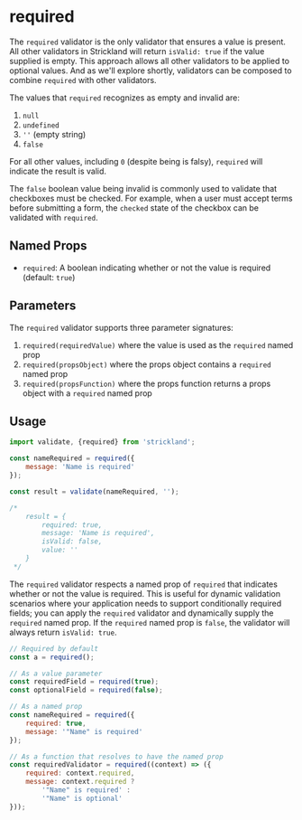 # required

The `required` validator is the only validator that ensures a value is present. All other validators in Strickland will return `isValid: true` if the value supplied is empty. This approach allows all other validators to be applied to optional values. And as we'll explore shortly, validators can be composed to combine `required` with other validators.

The values that `required` recognizes as empty and invalid are:

1. `null`
2. `undefined`
3. `''` \(empty string\)
4. `false`

For all other values, including `0` \(despite being is falsy\), `required` will indicate the result is valid.

The `false` boolean value being invalid is commonly used to validate that checkboxes must be checked. For example, when a user must accept terms before submitting a form, the `checked` state of the checkbox can be validated with `required`.

## Named Props

* `required`: A boolean indicating whether or not the value is required \(default: `true`\)

## Parameters

The `required` validator supports three parameter signatures:

1. `required(requiredValue)` where the value is used as the `required` named prop
2. `required(propsObject)` where the props object contains a `required` named prop
3. `required(propsFunction)` where the props function returns a props object with a `required` named prop

## Usage

```jsx
import validate, {required} from 'strickland';

const nameRequired = required({
    message: 'Name is required'
});

const result = validate(nameRequired, '');

/*
    result = {
        required: true,
        message: 'Name is required',
        isValid: false,
        value: ''
    }
 */
```

The `required` validator respects a named prop of `required` that indicates whether or not the value is required. This is useful for dynamic validation scenarios where your application needs to support conditionally required fields; you can apply the `required` validator and dynamically supply the `required` named prop. If the `required` named prop is `false`, the validator will always return `isValid: true`.

```jsx
// Required by default
const a = required();

// As a value parameter
const requiredField = required(true);
const optionalField = required(false);

// As a named prop
const nameRequired = required({
    required: true,
    message: '"Name" is required'
});

// As a function that resolves to have the named prop
const requiredValidator = required((context) => ({
    required: context.required,
    message: context.required ?
        '"Name" is required' :
        '"Name" is optional'
}));
```

